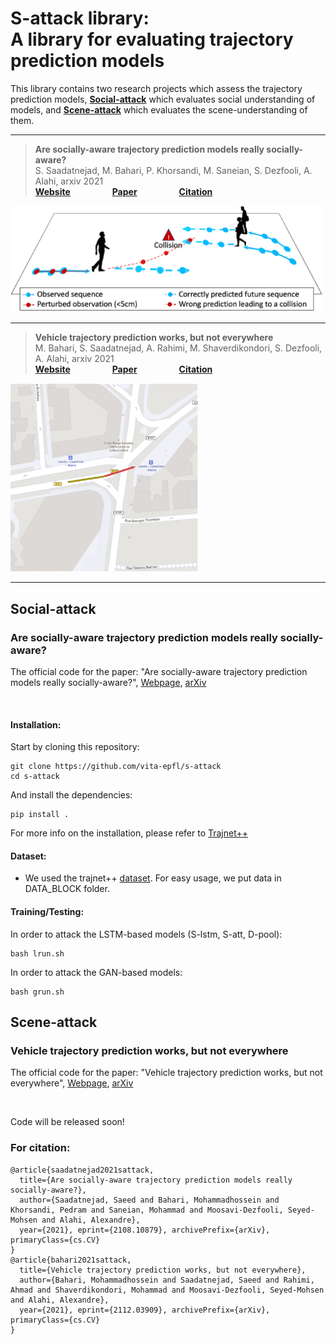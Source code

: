 # S-attack library: <br/> A library for evaluating trajectory prediction models
This library contains two research projects which assess the trajectory prediction models, [__Social-attack__](https://github.com/vita-epfl/s-attack#social-attack) which evaluates social understanding of models, and [__Scene-attack__](https://github.com/vita-epfl/s-attack#scene-attack) which evaluates the scene-understanding of them.

---

> __Are socially-aware trajectory prediction models really socially-aware?__<br /> 
> S. Saadatnejad, M. Bahari, P. Khorsandi, M. Saneian, S. Dezfooli, A. Alahi,  arxiv 2021 <br /> 
> __[Website](https://s-attack.github.io/)__  &nbsp; &nbsp; &nbsp; &nbsp; &nbsp; &nbsp; &nbsp; &nbsp; __[Paper](https://arxiv.org/abs/2108.10879)__ &nbsp; &nbsp; &nbsp; &nbsp; &nbsp; &nbsp; &nbsp; &nbsp; __[Citation](https://github.com/vita-epfl/s-attack#for-citation)__  
     
<img src="docs/pull.png" width="500"/>

---

> __Vehicle trajectory prediction works, but not everywhere__<br /> 
>  M. Bahari, S. Saadatnejad, A. Rahimi, M. Shaverdikondori, S. Dezfooli, A. Alahi,  arxiv 2021 <br /> 
>  __[Website](https://s-attack.github.io/)__  &nbsp; &nbsp; &nbsp; &nbsp; &nbsp; &nbsp; &nbsp; &nbsp; __[Paper](https://arxiv.org/abs/2112.03909)__ &nbsp; &nbsp; &nbsp; &nbsp; &nbsp; &nbsp; &nbsp; &nbsp; __[Citation](https://github.com/vita-epfl/s-attack#for-citation)__ 
     
<img src="docs/fig.PNG" width="300"/>

---

## Social-attack
### Are socially-aware trajectory prediction models really socially-aware?

The official code for the paper: "Are socially-aware trajectory prediction models really socially-aware?", [Webpage](https://s-attack.github.io/), [arXiv](https://arxiv.org/abs/2108.10879)

&nbsp;


#### Installation:

Start by cloning this repository:
```
git clone https://github.com/vita-epfl/s-attack
cd s-attack
```

And install the dependencies:
```
pip install .
```
For more info on the installation, please refer to [Trajnet++](https://thedebugger811.github.io/posts/2020/03/intro_trajnetpp/)

#### Dataset:
  
  * We used the trajnet++ [dataset](https://github.com/vita-epfl/trajnetplusplusdata/releases/tag/v4.0). For easy usage, we put data in DATA_BLOCK folder.
  
#### Training/Testing:
In order to attack the LSTM-based models (S-lstm, S-att, D-pool):
```
bash lrun.sh
```
In order to attack the GAN-based models:
```
bash grun.sh
```

## Scene-attack
### Vehicle trajectory prediction works, but not everywhere
The official code for the paper: "Vehicle trajectory prediction works, but not everywhere", [Webpage](https://s-attack.github.io/), [arXiv](https://arxiv.org/abs/2112.03909)

&nbsp;

Code will be released soon!

### For citation:
```
@article{saadatnejad2021sattack,
  title={Are socially-aware trajectory prediction models really socially-aware?},
  author={Saadatnejad, Saeed and Bahari, Mohammadhossein and Khorsandi, Pedram and Saneian, Mohammad and Moosavi-Dezfooli, Seyed-Mohsen and Alahi, Alexandre},
  year={2021}, eprint={2108.10879}, archivePrefix={arXiv}, primaryClass={cs.CV}
}
@article{bahari2021sattack,
  title={Vehicle trajectory prediction works, but not everywhere},
  author={Bahari, Mohammadhossein and Saadatnejad, Saeed and Rahimi, Ahmad and Shaverdikondori, Mohammad and Moosavi-Dezfooli, Seyed-Mohsen and Alahi, Alexandre},
  year={2021}, eprint={2112.03909}, archivePrefix={arXiv}, primaryClass={cs.CV}
}
``` 
